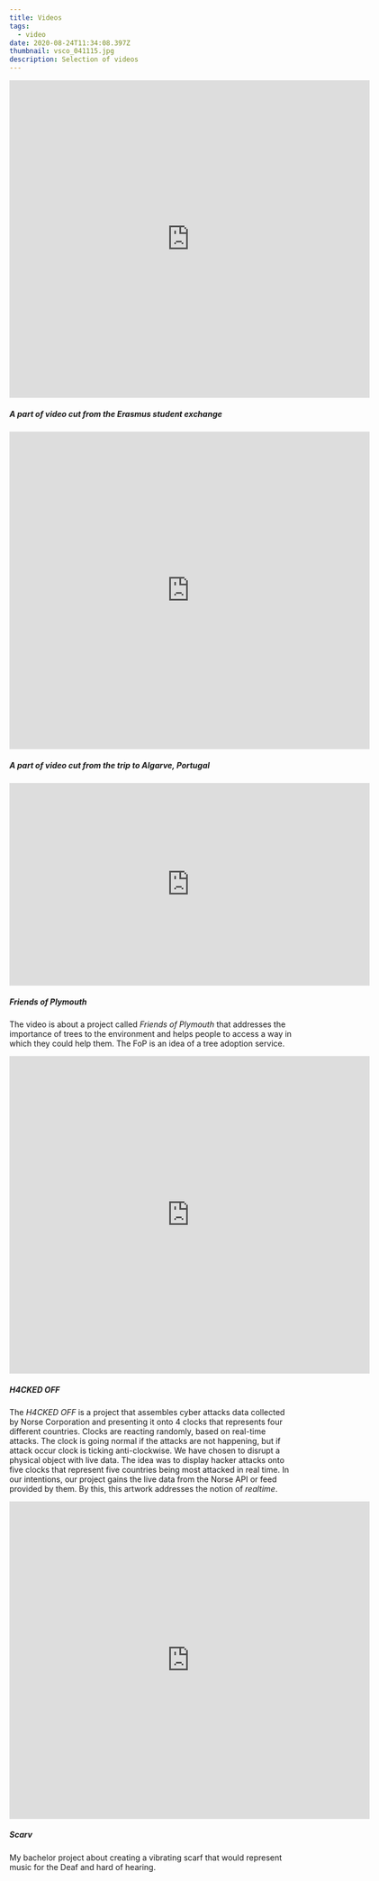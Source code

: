 ```yaml
---
title: Videos
tags:
  - video
date: 2020-08-24T11:34:08.397Z
thumbnail: vsco_041115.jpg
description: Selection of videos
---
```

<iframe src="https://player.vimeo.com/video/451550207" width="640" height="564" frameborder="0" allow="autoplay; fullscreen" allowfullscreen></iframe>

##### A part of video cut from the Erasmus student exchange

<iframe src="https://player.vimeo.com/video/451544701" width="640" height="564" frameborder="0" allow="autoplay; fullscreen" allowfullscreen></iframe>

##### A part of video cut from the trip to Algarve, Portugal

<iframe src="https://player.vimeo.com/video/160256412" width="640" height="360" frameborder="0" allow="autoplay; fullscreen" allowfullscreen></iframe>

##### Friends of Plymouth

The video is about a project called *Friends of Plymouth* that addresses the importance of trees to the environment and helps people to access a way in which they could help them. The FoP is an idea of a tree adoption service. 

<iframe src="https://player.vimeo.com/video/195843661" width="640" height="564" frameborder="0" allow="autoplay; fullscreen" allowfullscreen></iframe>

##### H4CKED OFF

The *H4CKED OFF* is a project that assembles cyber attacks data collected by Norse Corporation and presenting it onto 4 clocks that represents four different countries. Clocks are reacting randomly, based on real-time attacks. The clock is going normal if the attacks are not happening, but if attack occur clock is ticking anti-clockwise. We have chosen to disrupt a physical object with live data. The idea was to display hacker attacks onto five clocks that represent five countries being most attacked in real time. In our intentions, our project gains the live data from the Norse API or feed provided by them. By this, this artwork addresses the notion of *realtime*. 

<iframe src="https://player.vimeo.com/video/220961633" width="640" height="564" frameborder="0" allow="autoplay; fullscreen" allowfullscreen></iframe>

##### Scarv

My bachelor project about creating a vibrating scarf that would represent music for the Deaf and hard of hearing.